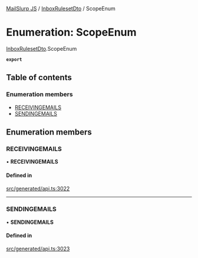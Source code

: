 [MailSlurp JS](../README.md) / [InboxRulesetDto](../modules/InboxRulesetDto.md) / ScopeEnum

# Enumeration: ScopeEnum

[InboxRulesetDto](../modules/InboxRulesetDto.md).ScopeEnum

**`export`**

## Table of contents

### Enumeration members

- [RECEIVINGEMAILS](InboxRulesetDto.ScopeEnum.md#receivingemails)
- [SENDINGEMAILS](InboxRulesetDto.ScopeEnum.md#sendingemails)

## Enumeration members

### RECEIVINGEMAILS

• **RECEIVINGEMAILS**

#### Defined in

[src/generated/api.ts:3022](https://github.com/mailslurp/mailslurp-client/blob/5a5ba59/src/generated/api.ts#L3022)

___

### SENDINGEMAILS

• **SENDINGEMAILS**

#### Defined in

[src/generated/api.ts:3023](https://github.com/mailslurp/mailslurp-client/blob/5a5ba59/src/generated/api.ts#L3023)
